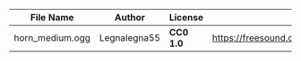 | File Name        | Author   | License   | Link                            |
|------------------|----------|-----------|---------------------------------|
| horn_medium.ogg | Legnalegna55 | **CC0 1.0** | https://freesound.org/people/Legnalegna55/sounds/545015/ |